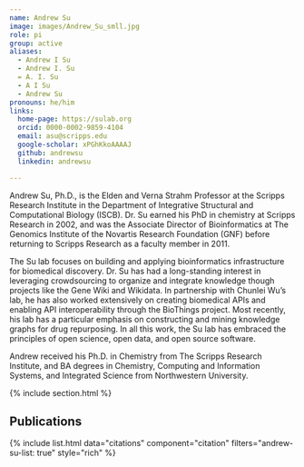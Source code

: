 ```yaml
---
name: Andrew Su
image: images/Andrew_Su_smll.jpg
role: pi
group: active
aliases:
  - Andrew I Su
  - Andrew I. Su
  = A. I. Su
  - A I Su
  - Andrew Su
pronouns: he/him
links:
  home-page: https://sulab.org
  orcid: 0000-0002-9859-4104
  email: asu@scripps.edu
  google-scholar: xPGhKkoAAAAJ
  github: andrewsu
  linkedin: andrewsu

---
```


Andrew Su, Ph.D., is the Elden and Verna Strahm Professor at the Scripps Research Institute in the Department of Integrative Structural and Computational Biology (ISCB). Dr. Su earned his PhD in chemistry at Scripps Research in 2002, and was the Associate Director of Bioinformatics at The Genomics Institute of the Novartis Research Foundation (GNF) before returning to Scripps Research as a faculty member in 2011.

The Su lab focuses on building and applying bioinformatics infrastructure for biomedical discovery. Dr. Su has had a long-standing interest in leveraging crowdsourcing to organize and integrate knowledge though projects like the Gene Wiki and Wikidata. In partnership with Chunlei Wu’s lab, he has also worked extensively on creating biomedical APIs and enabling API interoperability through the BioThings project. Most recently, his lab has a particular emphasis on constructing and mining knowledge graphs for drug repurposing. In all this work, the Su lab has embraced the principles of open science, open data, and open source software.

Andrew received his Ph.D. in Chemistry from The Scripps Research Institute, and BA degrees in Chemistry, Computing and Information Systems, and Integrated Science from Northwestern University.

{% include section.html %}
## Publications

{% include list.html data="citations" component="citation" filters="andrew-su-list: true" style="rich" %}

